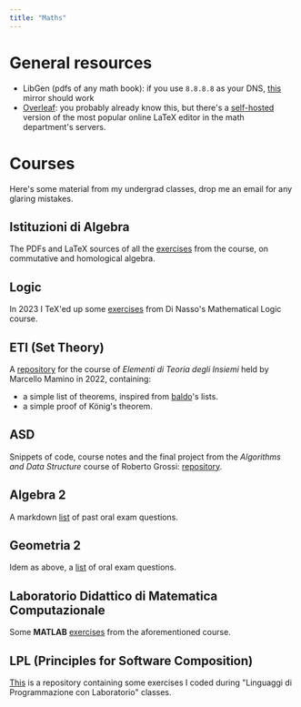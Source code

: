 ```yaml
---
title: "Maths"
---
```


# General resources

- LibGen (pdfs of any math book): if you use `8.8.8.8` as your DNS, [this](https://libgen.rs) mirror should work
- [Overleaf](https://overleaf.com): you probably already know this, but there's a [self-hosted](https://tex.dm.unipi.it/) version of the most popular online LaTeX editor in the
  math department's servers.

# Courses

Here's some material from my undergrad classes, drop me an email for any glaring mistakes.

## Istituzioni di Algebra

The PDFs and LaTeX sources of all the [exercises](https://github.com/BachoSeven/esercizi-istalg) from the course, on commutative and homological algebra.

## Logic

In 2023 I TeX'ed up some [exercises](https://github.com/BachoSeven/esercizi-logica) from Di Nasso's Mathematical Logic course.

## ETI (Set Theory)

A [repository](https://github.com/BachoSeven/eti) for the course of _Elementi di Teoria degli Insiemi_ held by Marcello Mamino in 2022, containing:

- a simple list of theorems, inspired from
[baldo](https://poisson.phc.dm.unipi.it/~baldino)'s lists.
- a simple proof of König's theorem.

## ASD

Snippets of code, course notes and the final project from the _Algorithms and Data Structure_ course of Roberto Grossi: [repository](https://github.com/BachoSeven/asd).

## Algebra 2

A markdown [list](orali-alg2) of past oral exam questions.

## Geometria 2

Idem as above, a [list](orali-g2) of oral exam questions.

## Laboratorio Didattico di Matematica Computazionale

Some **MATLAB** [exercises](https://github.com/BachoSeven/labdidcomp) from the aforementioned course.

## LPL (Principles for Software Composition)

[This](https://git.phc.dm.unipi.it/BachoSeven/labLPL) is a repository containing some exercises I coded during "Linguaggi di Programmazione con Laboratorio" classes.
